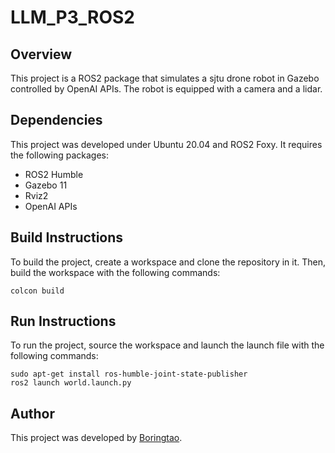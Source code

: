 # LLM_P3_ROS2

## Overview

This project is a ROS2 package that simulates a sjtu drone robot in Gazebo controlled by OpenAI APIs. The robot is equipped with a camera and a lidar. 

## Dependencies

This project was developed under Ubuntu 20.04 and ROS2 Foxy. It requires the following packages:

- ROS2 Humble
- Gazebo 11
- Rviz2
- OpenAI APIs

## Build Instructions

To build the project, create a workspace and clone the repository in it. Then, build the workspace with the following commands:

```
colcon build
```

## Run Instructions

To run the project, source the workspace and launch the launch file with the following commands:

``` 
sudo apt-get install ros-humble-joint-state-publisher
ros2 launch world.launch.py
```

## Author

This project was developed by [Boringtao](https://twitter.com/BoringtaoL22644).
